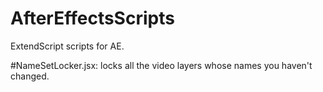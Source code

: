 # AfterEffectsScripts
ExtendScript scripts for AE.

#NameSetLocker.jsx: locks all the video layers whose names you haven't changed. 
